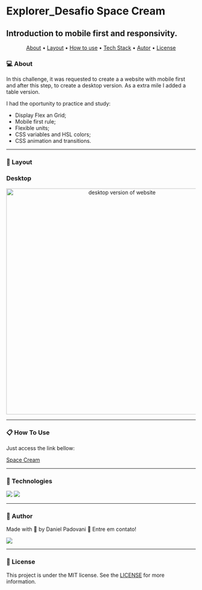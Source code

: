 # Explorer_Desafio Space Cream

## Introduction to mobile first and responsivity.

<p align="center">
	<a href="#computer-about">About</a> •
 	<a href="#art-layout">Layout</a> • 
 	<a href="#clipboard-how-to-use">How to use</a> • 
 	<a href="#rocket-technologies">Tech Stack</a> • 
 	<a href="#dart-author">Autor</a> • 
 	<a href="#memo-license">License</a>
</p>

### :computer: About

In this challenge, it was requested to create a a website with mobile first and after this step, to create a desktop version.
As a extra mile I added a table version.

I had the oportunity to practice and study:
*	Display Flex an Grid;
*	Mobile first rule;
*	Flexible units;
* CSS variables and HSL colors;
* CSS animation and transitions.

---

### :art: Layout

### Desktop

<p align="center">
	<img alt="desktop version of website" src="./images/desktop.png" width="600px">
</p>

---

### :clipboard: How To Use

Just access the link bellow:

<a href="https://dan-padovani.github.io/Explorer_projeto05_SpaceCream/" target="_blank">Space Cream</a>

---

### :rocket: Technologies

<img src="https://img.shields.io/badge/HTML5-E34F26?style=for-the-badge&logo=html5&logoColor=white">
<img src="https://img.shields.io/badge/CSS3-1572B6?style=for-the-badge&logo=css3&logoColor=white">

---

### :dart: Author

<p>
	Made with &#128150 by Daniel Padovani &#128075 Entre em contato! 	
</p>
<div>
  <a href="https://www.linkedin.com/in/daniel-padovani/" target="_blank">
    <img src="https://img.shields.io/badge/LinkedIn-0077B5?style=for-the-badge&logo=linkedin&logoColor=white">
  </a>  
</div>

---

### :memo: License

This project is under the MIT license. See the [LICENSE](LICENSE) for more information.

